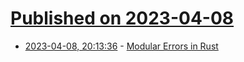 # [Published on 2023-04-08](index.md)

* [2023-04-08, 20:13:36](https://lobste.rs/s/mslnrz/modular_errors_rust) - [Modular Errors in Rust](https://sabrinajewson.org/blog/errors)

